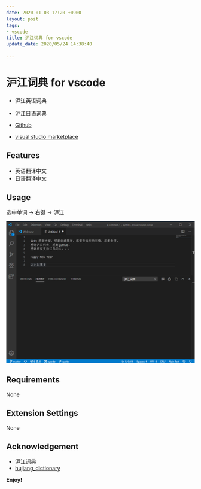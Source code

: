 ```yaml
---
date: 2020-01-03 17:20 +0900
layout: post
tags:
- vscode
title: 沪江词典 for vscode
update_date: 2020/05/24 14:38:40

---
```


# 沪江词典 for vscode

- 沪江英语词典
- 沪江日语词典

- [Github](https://github.com/exiahuang/hujiang-vscode)
- [visual studio marketplace](https://marketplace.visualstudio.com/items?itemName=ExiaHuang.hujiang)

## Features

- 英语翻译中文
- 日语翻译中文

## Usage

选中单词 -> 右键 -> 沪江

![hujiang-vscode](https://raw.githubusercontent.com/exiahuang/xycode-doc/gh-pages/images/hujiang-vscode.gif)

## Requirements

None

## Extension Settings

None

## Acknowledgement

- 沪江词典
- [hujiang_dictionary](https://github.com/Asutorufa/hujiang_dictionary)


**Enjoy!**
